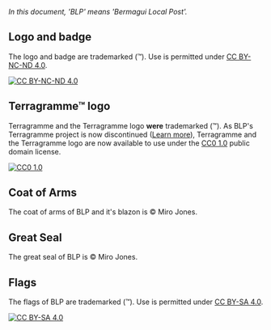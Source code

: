 *In this document, 'BLP' means 'Bermagui Local Post'.*


## Logo and badge

The logo and badge are trademarked (™). Use is permitted under [CC BY-NC-ND 4.0](https://creativecommons.org/licenses/by-nc-nd/4.0/).

[![CC BY-NC-ND 4.0](https://upload.wikimedia.org/wikipedia/commons/thumb/7/70/CC_BY-NC-ND.svg/88px-CC_BY-NC-ND.svg.png)](https://creativecommons.org/licenses/by-nc-nd/4.0/)


## Terragramme™ logo

Terragramme and the Terragramme logo **were** trademarked (™). As BLP's Terragramme project is now discontinued ([Learn more](https://www.bermaguilocalpost.org/terragramme)), Terragramme and the Terragramme logo are now available to use under the [CC0 1.0](https://creativecommons.org/publicdomain/zero/1.0/) public domain license.

[![CC0 1.0](https://upload.wikimedia.org/wikipedia/commons/thumb/6/69/CC0_button.svg/88px-CC0_button.svg.png)](https://creativecommons.org/publicdomain/zero/1.0/)


## Coat of Arms

The coat of arms of BLP and it's blazon is © Miro Jones.


## Great Seal

The great seal of BLP is © Miro Jones.


## Flags

The flags of BLP are trademarked (™). Use is permitted under [CC BY-SA 4.0](https://creativecommons.org/licenses/by-sa/4.0/).

[![CC BY-SA 4.0](https://upload.wikimedia.org/wikipedia/commons/thumb/e/e5/CC_BY-SA_icon.svg/88px-CC_BY-SA_icon.svg.png)](https://creativecommons.org/licenses/by-sa/4.0/)
